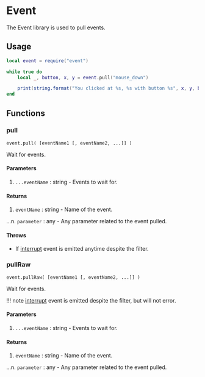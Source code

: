 # Event

The Event library is used to pull events.

## Usage

```lua
local event = require("event")

while true do
	local _, button, x, y = event.pull("mouse_down")

	print(string.format("You clicked at %s, %s with button %s", x, y, button))
end
```

## Functions

### pull

`event.pull( [eventName1 [, eventName2, ...]] )`

Wait for events.

#### Parameters

1. `...eventName` : string - Events to wait for.

#### Returns

1. `eventName` : string - Name of the event.

...n. `parameter` : any - Any parameter related to the event pulled.

#### Throws

* If [interrupt](/Events/interrupt/) event is emitted anytime despite the filter.

### pullRaw

`event.pullRaw( [eventName1 [, eventName2, ...]] )`

Wait for events.

!!! note
	[interrupt](/Events/interrupt/) event is emitted despite the filter, but will not error.

#### Parameters

1. `...eventName` : string - Events to wait for.

#### Returns

1. `eventName` : string - Name of the event.

...n. `parameter` : any - Any parameter related to the event pulled.
